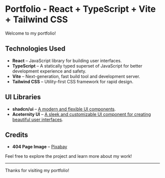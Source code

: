 # Portfolio - React + TypeScript + Vite + Tailwind CSS

Welcome to my portfolio!

## Technologies Used

- **React** – JavaScript library for building user interfaces.
- **TypeScript** – A statically typed superset of JavaScript for better development experience and safety.
- **Vite** – Next-generation, fast build tool and development server.
- **Tailwind CSS** – Utility-first CSS framework for rapid design.

## UI Libraries

- **shadcn/ui** – [A modern and flexible UI components](https://ui.shadcn.com/).
- **Aceternity UI** – [A sleek and customizable UI component for creating beautiful user interfaces](https://ui.aceternity.com/).

## Credits

- **404 Page Image** – [Pixabay](https://pixabay.com/illustrations/warning-error-error-code-mistake-8908707/)

Feel free to explore the project and learn more about my work!

---

Thanks for visiting my portfolio!
